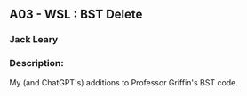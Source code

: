 ## A03 - WSL : BST Delete
### Jack Leary
### Description:
My (and ChatGPT's) additions to Professor Griffin's BST code.

